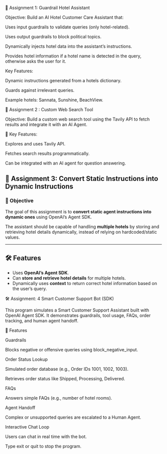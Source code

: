 📌 Assignment 1: Guardrail Hotel Assistant

Objective:
Build an AI Hotel Customer Care Assistant that:

Uses input guardrails to validate queries (only hotel-related).

Uses output guardrails to block political topics.

Dynamically injects hotel data into the assistant’s instructions.

Provides hotel information if a hotel name is detected in the query, otherwise asks the user for it.

Key Features:

Dynamic instructions generated from a hotels dictionary.

Guards against irrelevant queries.

Example hotels: Sannata, Sunshine, BeachView.

📌 Assignment 2 : Custom Web Search Tool

Objective:
Build a custom web search tool using the Tavily API to fetch results and integrate it with an AI Agent.

🎯 Key Features:

Explores and uses Tavily API.

Fetches search results programmatically.

Can be integrated with an AI agent for question answering.


## 📌 Assignment 3: Convert Static Instructions into Dynamic Instructions

### 🎯 Objective
The goal of this assignment is to **convert static agent instructions into dynamic ones** using OpenAI’s Agent SDK.  

The assistant should be capable of handling **multiple hotels** by storing and retrieving hotel details dynamically, instead of relying on hardcoded/static values.

---

## 🛠 Features
- Uses **OpenAI’s Agent SDK**.  
- Can **store and retrieve hotel details** for multiple hotels.  
- Dynamically uses **context** to return correct hotel information based on the user’s query. 



🛠️ Assignment: 4 Smart Customer Support Bot (SDK)

This program simulates a Smart Customer Support Assistant built with OpenAI Agent SDK.
It demonstrates guardrails, tool usage, FAQs, order tracking, and human agent handoff.

🎯 Features

Guardrails

Blocks negative or offensive queries using block_negative_input.

Order Status Lookup

Simulated order database (e.g., Order IDs 1001, 1002, 1003).

Retrieves order status like Shipped, Processing, Delivered.

FAQs

Answers simple FAQs (e.g., number of hotel rooms).

Agent Handoff

Complex or unsupported queries are escalated to a Human Agent.

Interactive Chat Loop

Users can chat in real time with the bot. 




Type exit or quit to stop the program.


